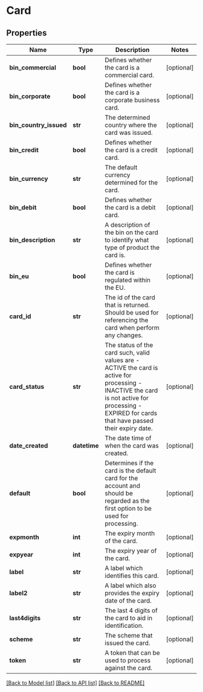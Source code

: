 # Card

## Properties
Name | Type | Description | Notes
------------ | ------------- | ------------- | -------------
**bin_commercial** | **bool** | Defines whether the card is a commercial card. | [optional] 
**bin_corporate** | **bool** | Defines whether the card is a corporate business card. | [optional] 
**bin_country_issued** | **str** | The determined country where the card was issued. | [optional] 
**bin_credit** | **bool** | Defines whether the card is a credit card. | [optional] 
**bin_currency** | **str** | The default currency determined for the card. | [optional] 
**bin_debit** | **bool** | Defines whether the card is a debit card. | [optional] 
**bin_description** | **str** | A description of the bin on the card to identify what type of product the card is. | [optional] 
**bin_eu** | **bool** | Defines whether the card is regulated within the EU. | [optional] 
**card_id** | **str** | The id of the card that is returned. Should be used for referencing the card when perform any changes. | [optional] 
**card_status** | **str** | The status of the card such, valid values are  - ACTIVE the card is active for processing  - INACTIVE the card is not active for processing  - EXPIRED for cards that have passed their expiry date.  | [optional] 
**date_created** | **datetime** | The date time of when the card was created. | [optional] 
**default** | **bool** | Determines if the card is the default card for the account and should be regarded as the first option to be used for processing. | [optional] 
**expmonth** | **int** | The expiry month of the card. | [optional] 
**expyear** | **int** | The expiry year of the card. | [optional] 
**label** | **str** | A label which identifies this card. | [optional] 
**label2** | **str** | A label which also provides the expiry date of the card. | [optional] 
**last4digits** | **str** | The last 4 digits of the card to aid in identification. | [optional] 
**scheme** | **str** | The scheme that issued the card. | [optional] 
**token** | **str** | A token that can be used to process against the card. | [optional] 

[[Back to Model list]](../README.md#documentation-for-models) [[Back to API list]](../README.md#documentation-for-api-endpoints) [[Back to README]](../README.md)



